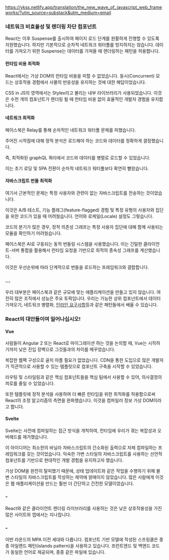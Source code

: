 https://ykss.netlify.app/translation/the_new_wave_of_javascript_web_frameworks/?utm_source=substack&utm_medium=email

### 네트워크 비효율성 및 렌더링 차단 컴포넌트
React는 이후 Suspense를 출시하여 페이지 로드 단계를 원활하게 진행할 수 있도록 지원했습니다. 하지만 기본적으로 순차적 네트워크 워터폴를 방지하지는 않습니다. 데이터를 가져오기 위한 Suspense는 데이터를 가져올 때 렌더링하는 패턴을 허용합니다.


#### 런타임 비용 최적화
React에서는 가상 DOM의 런타임 비용을 피할 수 없었습니다. 동시(Concurrent) 모드는 상호작용 경험에서 사물의 반응성을 유지하는 것에 대한 해답이었습니다.

CSS in JS의 영역에서는 Stylex라고 불리는 내부 라이브러리가 사용되었습니다. 이것은 수천 개의 컴포넌트가 렌더링 될 때 런타임 비용 없이 효율적인 개발자 경험을 유지합니다.


#### 네트워크 최적화
페이스북은 Relay를 통해 순차적인 네트워크 워터폴 문제를 피했습니다.

주어진 시작점에 대해 정적 분석은 로드해야 하는 코드와 데이터를 정확하게 결정했습니다.

즉, 최적화된 graphQL 쿼리에서 코드와 데이터를 병렬로 로드할 수 있었습니다.

이는 초기 로딩 및 SPA 전환이 순차적 네트워크 워터폴보다 확연히 빨랐습니다.

#### 자바스크립트 번들 최적화

여기서 근본적인 문제는 특정 사용자와 관련이 없는 자바스크립트를 전송하는 것이었습니다.

이것은 A/B 테스트, 기능 플래그(feature-flagged) 경험 및 특정 유형의 사용자와 집단을 위한 코드가 있을 때 어려웠습니다. 언어와 로케일(Locale) 설정도 그렇습니다.

코드의 분기가 많은 경우, 정적 의존성 그래프는 특정 사용자 집단에 대해 함께 사용되는 모듈을 확인하기 어려웠습니다.

페이스북은 AI로 구동되는 동적 번들링 시스템을 사용했습니다. 이는 긴밀한 클라이언트-서버 통합을 활용해서 런타임 요청을 기반으로 최적의 종속성 그래프를 계산했습니다.

이것은 우선순위에 따라 단계적으로 번들을 로드하는 프레임워크와 결합합니다.

### ...

우리 대부분은 페이스북과 같은 규모에 맞는 애플리케이션을 만들고 있지 않습니다. 여전히 많은 조직에서 성능은 주요 토픽입니다. 우리는 가능한 상위 컴포넌트에서 데이터 가져오기, 네트워크 병렬화, <a href="https://twitter.com/dan_abramov/status/1194232740805259264?lang=en">인라인 요구사항</a>등과 같은 패턴들에서 배울 수 있습니다.

### React의 대안들이여 일어나십시오!

#### Vue
사람들이 Angular 2 또는 React로 마이그레이션 하는 것을 논의할 때, Vue는 시작하기까지 낮은 진입 장벽으로 그것들과의 차이를 메꾸었습니다.

복잡한 웹팩 구성으로 골치 아플 필요가 없었습니다. CDN을 통한 도입으로 많은 개발자가 직관적으로 사용할 수 있는 템플릿으로 컴포넌트 구축을 시작할 수 있었습니다.

라우팅 및 스타일링과 같은 핵심 컴포넌트들을 핵심 팀에서 사용할 수 있어, 의사결정의 피로를 줄일 수 있었습니다.

또한 템플릿에 정적 분석을 사용하여 더 빠른 런타임을 위한 최적화를 허용함으로써 React의 조정 알고리즘의 측면을 완화했습니다. 이것을 컴파일러 정보 가상 DOM이라고 합니다.

#### Svelte
Svelte는 사전에 컴파일하는 접근 방식을 개척하여, 런타임에 우리가 겪는 복잡성과 오버헤드를 제거했습니다.

이 아이디어는 최소한의 바닐라 자바스크립트의 간소화된 출력으로 자체 컴파일하는 프레임워크를 갖는 것이었습니다. 익숙한 가변 스타일의 자바스크립트를 사용하는 선언적 컴포넌트를 기반으로 현대적인 개발 경험을 유지하고자 했습니다.

가상 DOM을 완전히 탈피했기 때문에, 상태 업데이트와 같은 작업을 수행하기 위해 불변 스타일의 자바스크립트를 작성하는 제약에 얽매이지 않았습니다. 많은 사람에게 이것은 웹 애플리케이션을 만드는 훨씬 더 간단하고 건전한 모델이었습니다.

### -
React와 같은 클라이언트 렌더링 라이브러리를 사용하는 것은 낮은 상호작용성을 가진 많은 사이트와 앱에서는 지나칩니다.

### -
 이번 라운드의 MPA 이전 세대와 다릅니다. 컴포넌트 기반 모델에 작성된 스프링클은 종종 아일랜드 패턴(islands pattern)을 사용하고 있습니다. 프런트엔드 및 백엔드 코드가 동일한 언어로 제공되며, 종종 같은 파일에 있습니다.

 